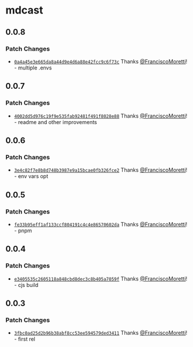 # mdcast

## 0.0.8

### Patch Changes

- [`0a4a45e3e665da8a44d9e4d6a88e42fcc9c6f73c`](https://github.com/FranciscoMoretti/mdcast/commit/0a4a45e3e665da8a44d9e4d6a88e42fcc9c6f73c) Thanks [@FranciscoMoretti](https://github.com/FranciscoMoretti)! - multiple .envs

## 0.0.7

### Patch Changes

- [`4002dd5d976c19f9e535fab92481f491f8028e88`](https://github.com/FranciscoMoretti/mdcast/commit/4002dd5d976c19f9e535fab92481f491f8028e88) Thanks [@FranciscoMoretti](https://github.com/FranciscoMoretti)! - readme and other improvements

## 0.0.6

### Patch Changes

- [`3e4c82f7e8b8d748b3987e9a15bcae0fb326fce2`](https://github.com/FranciscoMoretti/mdcast/commit/3e4c82f7e8b8d748b3987e9a15bcae0fb326fce2) Thanks [@FranciscoMoretti](https://github.com/FranciscoMoretti)! - env vars opt

## 0.0.5

### Patch Changes

- [`fe33b95eff1af133ccf804191c4c4e86570602da`](https://github.com/FranciscoMoretti/mdcast/commit/fe33b95eff1af133ccf804191c4c4e86570602da) Thanks [@FranciscoMoretti](https://github.com/FranciscoMoretti)! - pnpm

## 0.0.4

### Patch Changes

- [`e3405535c2605118a848cbd8dec3c8b405a7059f`](https://github.com/FranciscoMoretti/mdcast/commit/e3405535c2605118a848cbd8dec3c8b405a7059f) Thanks [@FranciscoMoretti](https://github.com/FranciscoMoretti)! - cjs build

## 0.0.3

### Patch Changes

- [`3fbc0ad25d2b96b38abf8cc53ee594579ded3411`](https://github.com/FranciscoMoretti/mdcast/commit/3fbc0ad25d2b96b38abf8cc53ee594579ded3411) Thanks [@FranciscoMoretti](https://github.com/FranciscoMoretti)! - first rel

